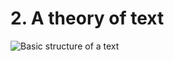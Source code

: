 # 2. A theory of text

![Basic structure of a text](https://rawgit.com/Det-Kongelige-Bibliotek/on_the_indexing_of_text/motivation/book.svg)
